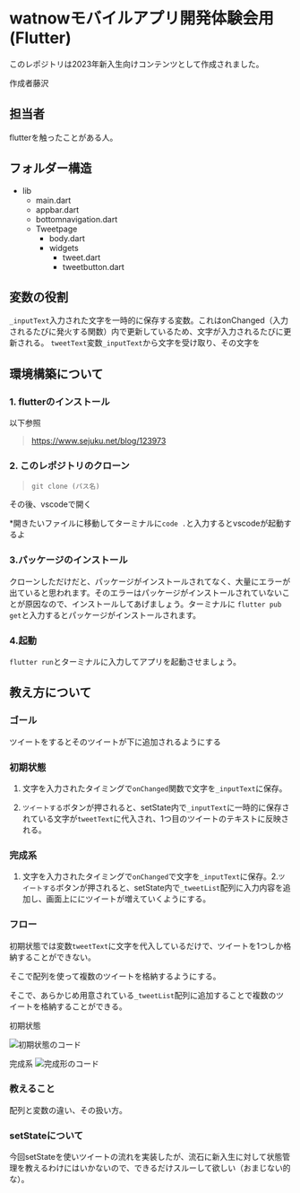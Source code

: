 # watnowモバイルアプリ開発体験会用(Flutter)

このレポジトリは2023年新入生向けコンテンツとして作成されました。

作成者藤沢

## 担当者

flutterを触ったことがある人。

## フォルダー構造

- lib
  - main.dart
  - appbar.dart
  - bottomnavigation.dart
  - Tweetpage
    - body.dart
    - widgets
      - tweet.dart
      - tweetbutton.dart

## 変数の役割

`_inputText`入力された文字を一時的に保存する変数。これはonChanged（入力されるたびに発火する関数）内で更新しているため、文字が入力されるたびに更新される。
`tweetText`変数`_inputText`から文字を受け取り、その文字を

## 環境構築について

### 1. flutterのインストール

以下参照

> https://www.sejuku.net/blog/123973

### 2. このレポジトリのクローン

> `git clone (パス名)`

その後、vscodeで開く

\*開きたいファイルに移動してターミナルに`code .`と入力するとvscodeが起動するよ

### 3.パッケージのインストール

クローンしただけだと、パッケージがインストールされてなく、大量にエラーが出ていると思われます。そのエラーはパッケージがインストールされていないことが原因なので、インストールしてあげましょう。ターミナルに `flutter pub get`と入力するとパッケージがインストールされます。

### 4.起動

`flutter run`とターミナルに入力してアプリを起動させましょう。

## 教え方について

### ゴール

ツイートをするとそのツイートが下に追加されるようにする

### 初期状態

1. 文字を入力されたタイミングで`onChanged`関数で文字を`_inputText`に保存。

2. `ツイートする`ボタンが押されると、setState内で`_inputText`に一時的に保存されている文字が`tweetText`に代入され、1つ目のツイートのテキストに反映される。

### 完成系

1. 文字を入力されたタイミングで`onChanged`で文字を`_inputText`に保存。2.`ツイートする`ボタンが押されると、setState内で`_tweetList`配列に入力内容を追加し、画面上ににツイートが増えていくようにする。

### フロー

初期状態では変数`tweetText`に文字を代入しているだけで、ツイートを1つしか格納することができない。

そこで配列を使って複数のツイートを格納するようにする。

そこで、あらかじめ用意されている`_tweetList`配列に追加することで複数のツイートを格納することができる。

初期状態

![初期状態のコード](assets/初期状態.png)

完成系
![完成形のコード](assets/完成系.png)

### 教えること

配列と変数の違い、その扱い方。

### setStateについて

今回setStateを使いツイートの流れを実装したが、流石に新入生に対して状態管理を教えるわけにはいかないので、できるだけスルーして欲しい（おまじない的な）。

